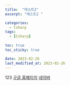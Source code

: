 ```yaml
---
title:  "테스트2"
excerpt: "테스트2 "

categories:
  - Csharp
tags:
  - [Csharp]
  
toc: true
toc_sticky: true

date: 2023-02-26
last_modified_at: 2023-02-26
---
```




123
[구글 홈페이지](../categories/blog)
[네이버](https://www.naver.com)  



